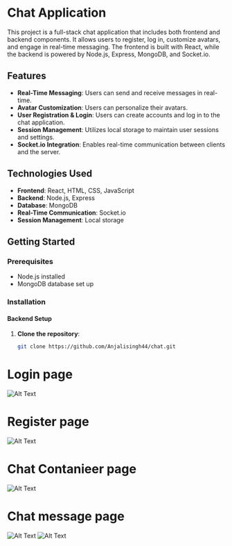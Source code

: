 # Chat Application

This project is a full-stack chat application that includes both frontend and backend components. It allows users to register, log in, customize avatars, and engage in real-time messaging. The frontend is built with React, while the backend is powered by Node.js, Express, MongoDB, and Socket.io.

## Features

- **Real-Time Messaging**: Users can send and receive messages in real-time.
- **Avatar Customization**: Users can personalize their avatars.
- **User Registration & Login**: Users can create accounts and log in to the chat application.
- **Session Management**: Utilizes local storage to maintain user sessions and settings.
- **Socket.io Integration**: Enables real-time communication between clients and the server.

## Technologies Used

- **Frontend**: React, HTML, CSS, JavaScript
- **Backend**: Node.js, Express
- **Database**: MongoDB
- **Real-Time Communication**: Socket.io
- **Session Management**: Local storage

## Getting Started

### Prerequisites

- Node.js installed
- MongoDB database set up

### Installation

#### Backend Setup

1. **Clone the repository**:
   ```bash
   git clone https://github.com/Anjalisingh44/chat.git

# Login page
![Alt Text](/frontend/myapp/public/login.png)

# Register page
![Alt Text](/frontend/myapp/public/register.png)
# Chat Contanieer page
![Alt Text](/frontend/myapp/public/chatcontaineer.png)

# Chat message page
![Alt Text](/frontend/myapp/public/chatmessage.png)
![Alt Text](/frontend/myapp/public/chatmessagetoanjali.png)